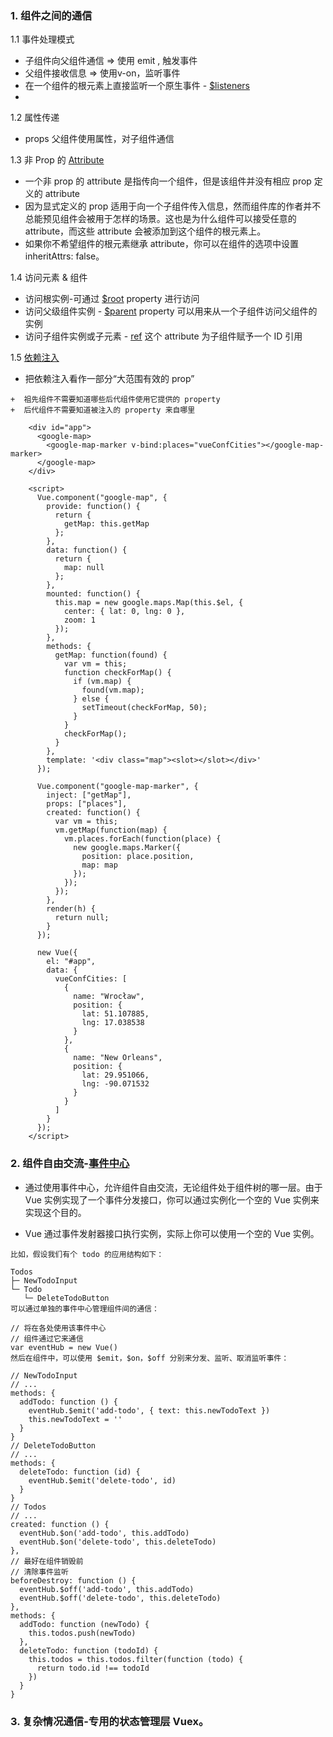 ### 1. 组件之间的通信

 1.1 事件处理模式
  
  +  子组件向父组件通信 => 使用 emit , 触发事件
  +  父组件接收信息 => 使用v-on，监听事件
  +  在一个组件的根元素上直接监听一个原生事件 - [$listeners](https://cn.vuejs.org/v2/guide/components-custom-events.html)
  +   
  
 1.2  属性传递 
  
  + props  父组件使用属性，对子组件通信
  

 1.3 非 Prop 的 [Attribute](https://cn.vuejs.org/v2/guide/components-props.html#%E9%9D%9E-Prop-%E7%9A%84-Attribute)


  +  一个非 prop 的 attribute 是指传向一个组件，但是该组件并没有相应 prop 定义的 attribute
  + 因为显式定义的 prop 适用于向一个子组件传入信息，然而组件库的作者并不总能预见组件会被用于怎样的场景。这也是为什么组件可以接受任意的 attribute，而这些 attribute 会被添加到这个组件的根元素上。
  + 如果你不希望组件的根元素继承 attribute，你可以在组件的选项中设置 inheritAttrs: false。  
  
1.4 访问元素 & 组件
 
  + 访问根实例-可通过 [$root](https://cn.vuejs.org/v2/guide/components-edge-cases.html#%E8%AE%BF%E9%97%AE%E6%A0%B9%E5%AE%9E%E4%BE%8B) property 进行访问
  + 访问父级组件实例 - [$parent](https://cn.vuejs.org/v2/guide/components-edge-cases.html#%E8%AE%BF%E9%97%AE%E7%88%B6%E7%BA%A7%E7%BB%84%E4%BB%B6%E5%AE%9E%E4%BE%8B) property 可以用来从一个子组件访问父组件的实例
  + 访问子组件实例或子元素 - [ref](https://cn.vuejs.org/v2/guide/components-edge-cases.html#%E8%AE%BF%E9%97%AE%E5%AD%90%E7%BB%84%E4%BB%B6%E5%AE%9E%E4%BE%8B%E6%88%96%E5%AD%90%E5%85%83%E7%B4%A0) 这个 attribute 为子组件赋予一个 ID 引用
  
1.5 [依赖注入](https://cn.vuejs.org/v2/guide/components-edge-cases.html#%E4%BE%9D%E8%B5%96%E6%B3%A8%E5%85%A5)

  +  把依赖注入看作一部分“大范围有效的 prop”

    +  祖先组件不需要知道哪些后代组件使用它提供的 property
    +  后代组件不需要知道被注入的 property 来自哪里
```
    <div id="app">
      <google-map>
        <google-map-marker v-bind:places="vueConfCities"></google-map-marker>
      </google-map>
    </div>

    <script>
      Vue.component("google-map", {
        provide: function() {
          return {
            getMap: this.getMap
          };
        },
        data: function() {
          return {
            map: null
          };
        },
        mounted: function() {
          this.map = new google.maps.Map(this.$el, {
            center: { lat: 0, lng: 0 },
            zoom: 1
          });
        },
        methods: {
          getMap: function(found) {
            var vm = this;
            function checkForMap() {
              if (vm.map) {
                found(vm.map);
              } else {
                setTimeout(checkForMap, 50);
              }
            }
            checkForMap();
          }
        },
        template: '<div class="map"><slot></slot></div>'
      });

      Vue.component("google-map-marker", {
        inject: ["getMap"],
        props: ["places"],
        created: function() {
          var vm = this;
          vm.getMap(function(map) {
            vm.places.forEach(function(place) {
              new google.maps.Marker({
                position: place.position,
                map: map
              });
            });
          });
        },
        render(h) {
          return null;
        }
      });

      new Vue({
        el: "#app",
        data: {
          vueConfCities: [
            {
              name: "Wrocław",
              position: {
                lat: 51.107885,
                lng: 17.038538
              }
            },
            {
              name: "New Orleans",
              position: {
                lat: 29.951066,
                lng: -90.071532
              }
            }
          ]
        }
      });
    </script>

```
### 2. 组件自由交流-[事件中心](https://cn.vuejs.org/v2/guide/migration.html#dispatch-%E5%92%8C-broadcast-%E6%9B%BF%E6%8D%A2)

+ 通过使用事件中心，允许组件自由交流，无论组件处于组件树的哪一层。由于 Vue 实例实现了一个事件分发接口，你可以通过实例化一个空的 Vue 实例来实现这个目的。

+ Vue 通过事件发射器接口执行实例，实际上你可以使用一个空的 Vue 实例。

```
比如，假设我们有个 todo 的应用结构如下：

Todos
├─ NewTodoInput
└─ Todo
   └─ DeleteTodoButton
可以通过单独的事件中心管理组件间的通信：

// 将在各处使用该事件中心
// 组件通过它来通信
var eventHub = new Vue()
然后在组件中，可以使用 $emit，$on，$off 分别来分发、监听、取消监听事件：

// NewTodoInput
// ...
methods: {
  addTodo: function () {
    eventHub.$emit('add-todo', { text: this.newTodoText })
    this.newTodoText = ''
  }
}
// DeleteTodoButton
// ...
methods: {
  deleteTodo: function (id) {
    eventHub.$emit('delete-todo', id)
  }
}
// Todos
// ...
created: function () {
  eventHub.$on('add-todo', this.addTodo)
  eventHub.$on('delete-todo', this.deleteTodo)
},
// 最好在组件销毁前
// 清除事件监听
beforeDestroy: function () {
  eventHub.$off('add-todo', this.addTodo)
  eventHub.$off('delete-todo', this.deleteTodo)
},
methods: {
  addTodo: function (newTodo) {
    this.todos.push(newTodo)
  },
  deleteTodo: function (todoId) {
    this.todos = this.todos.filter(function (todo) {
      return todo.id !== todoId
    })
  }
}
```
### 3. 复杂情况通信-专用的状态管理层 Vuex。
